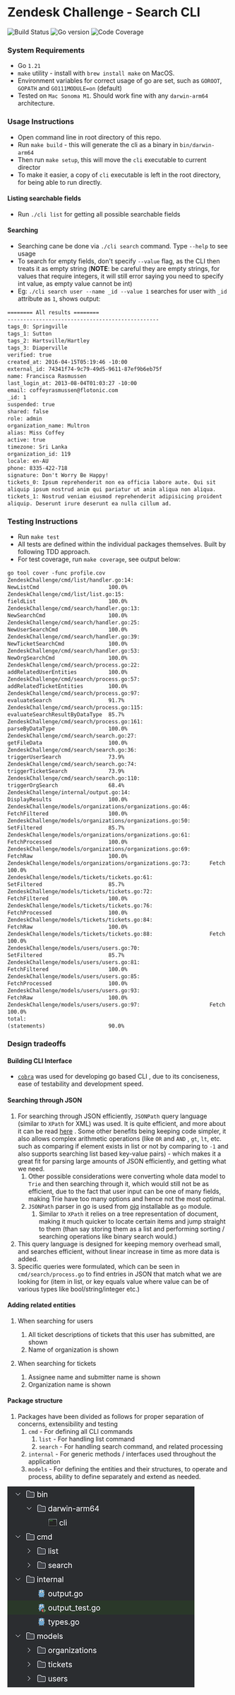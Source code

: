 # Zendesk Challenge - Search CLI

![Build Status](https://raw.githubusercontent.com/dwyl/repo-badges/main/svg/build-passing.svg)
![Go version](https://img.shields.io/badge/Go_version-1.21-blue)
![Code Coverage](https://img.shields.io/badge/Code_coverage-90_percent-b6d7a8)

### System Requirements
- Go `1.21`
- `make` utility - install with `brew install make` on MacOS.
- Environment variables for correct usage of go are set, such as `GOROOT`, `GOPATH` and `GO111MODULE=on` (default)
- Tested on `Mac Sonoma M1`. Should work fine with any `darwin-arm64` architecture.

### Usage Instructions
- Open command line in root directory of this repo.
- Run `make build` - this will generate the cli as a binary in `bin/darwin-arm64`
- Then run `make setup`, this will move the `cli` executable to current director
- To make it easier, a copy of `cli` executable is left in the root directory, for being able to run directly.

#### Listing searchable fields
- Run `./cli list` for getting all possible searchable fields

#### Searching
- Searching cane be done via `./cli search` command. Type `--help` to see usage
- To search for empty fields, don't specify `--value` flag, as the CLI then treats it as empty string (**NOTE**: be careful they are empty strings, for values that require integers, it will still error saying you need to specify int value, as empty value cannot be int)
- Eg: `./cli search user --name _id --value 1` searches for user with `_id` attribute as `1`, shows output:
```
======== All results ========
------------------------------------------------
tags_0: Springville
tags_1: Sutton
tags_2: Hartsville/Hartley
tags_3: Diaperville
verified: true
created_at: 2016-04-15T05:19:46 -10:00
external_id: 74341f74-9c79-49d5-9611-87ef9b6eb75f
name: Francisca Rasmussen
last_login_at: 2013-08-04T01:03:27 -10:00
email: coffeyrasmussen@flotonic.com
_id: 1
suspended: true
shared: false
role: admin
organization_name: Multron
alias: Miss Coffey
active: true
timezone: Sri Lanka
organization_id: 119
locale: en-AU
phone: 8335-422-718
signature: Don't Worry Be Happy!
tickets_0: Ipsum reprehenderit non ea officia labore aute. Qui sit aliquip ipsum nostrud anim qui pariatur ut anim aliqua non aliqua.
tickets_1: Nostrud veniam eiusmod reprehenderit adipisicing proident aliquip. Deserunt irure deserunt ea nulla cillum ad.
```
### Testing Instructions
- Run `make test`
- All tests are defined within the individual packages themselves. Built by following TDD approach.
- For test coverage, run `make coverage`, see output below:
```
go tool cover -func profile.cov               
ZendeskChallenge/cmd/list/handler.go:14:                        NewListCmd                      100.0%
ZendeskChallenge/cmd/list/list.go:15:                           fieldList                       100.0%
ZendeskChallenge/cmd/search/handler.go:13:                      NewSearchCmd                    100.0%
ZendeskChallenge/cmd/search/handler.go:25:                      NewUserSearchCmd                100.0%
ZendeskChallenge/cmd/search/handler.go:39:                      NewTicketSearchCmd              100.0%
ZendeskChallenge/cmd/search/handler.go:53:                      NewOrgSearchCmd                 100.0%
ZendeskChallenge/cmd/search/process.go:22:                      addRelatedUserEntities          100.0%
ZendeskChallenge/cmd/search/process.go:57:                      addRelatedTicketEntities        100.0%
ZendeskChallenge/cmd/search/process.go:97:                      evaluateSearch                  91.7%
ZendeskChallenge/cmd/search/process.go:115:                     evaluateSearchResultByDataType  85.7%
ZendeskChallenge/cmd/search/process.go:161:                     parseByDataType                 100.0%
ZendeskChallenge/cmd/search/search.go:27:                       getFileData                     100.0%
ZendeskChallenge/cmd/search/search.go:36:                       triggerUserSearch               73.9%
ZendeskChallenge/cmd/search/search.go:74:                       triggerTicketSearch             73.9%
ZendeskChallenge/cmd/search/search.go:110:                      triggerOrgSearch                68.4%
ZendeskChallenge/internal/output.go:14:                         DisplayResults                  100.0%
ZendeskChallenge/models/organizations/organizations.go:46:      FetchFiltered                   100.0%
ZendeskChallenge/models/organizations/organizations.go:50:      SetFiltered                     85.7%
ZendeskChallenge/models/organizations/organizations.go:61:      FetchProcessed                  100.0%
ZendeskChallenge/models/organizations/organizations.go:69:      FetchRaw                        100.0%
ZendeskChallenge/models/organizations/organizations.go:73:      Fetch                           100.0%
ZendeskChallenge/models/tickets/tickets.go:61:                  SetFiltered                     85.7%
ZendeskChallenge/models/tickets/tickets.go:72:                  FetchFiltered                   100.0%
ZendeskChallenge/models/tickets/tickets.go:76:                  FetchProcessed                  100.0%
ZendeskChallenge/models/tickets/tickets.go:84:                  FetchRaw                        100.0%
ZendeskChallenge/models/tickets/tickets.go:88:                  Fetch                           100.0%
ZendeskChallenge/models/users/users.go:70:                      SetFiltered                     85.7%
ZendeskChallenge/models/users/users.go:81:                      FetchFiltered                   100.0%
ZendeskChallenge/models/users/users.go:85:                      FetchProcessed                  100.0%
ZendeskChallenge/models/users/users.go:93:                      FetchRaw                        100.0%
ZendeskChallenge/models/users/users.go:97:                      Fetch                           100.0%
total:                                                          (statements)                    90.0%
```
### Design tradeoffs
#### Building CLI Interface
- [`cobra`](https://github.com/spf13/cobra) was used for developing go based CLI , due to its conciseness, ease of testability and development speed.

#### Searching through JSON
1. For searching through JSON efficiently, `JSONPath` query language (similar to `XPath` for XML) was used. It is quite efficient, and more about it can be read [here](https://goessner.net/articles/JsonPath/) . Some other benefits being keeping code simpler, it also allows complex arithmetic operations (like `OR` and `AND` , `gt`, `lt`, etc. such as comparing if element exists in list or not by comparing to `-1` and also supports searching list based key-value pairs) - which makes it a great fit for parsing large amounts of JSON efficiently, and getting what we need.
   1. Other possible considerations were converting whole data model to `Trie` and then searching through it, which would still not be as efficient, due to the fact that user input can be one of many fields, making Trie have too many options and hence not the most optimal.
   2. `JSONPath` parser in go is used from [ojq](https://github.com/ohler55/ojg) installable as `go` module.
      1. Similar to `XPath` it relies on a tree representation of document, making it much quicker to locate certain items and jump straight to them (than say storing them as a list and performing sorting / searching operations like binary search would.)
2. This query language is designed for keeping memory overhead small, and searches efficient, without linear increase in time as more data is added.
3. Specific queries were formulated, which can be seen in `cmd/search/process.go` to find entries in JSON that match what we are looking for (item in list, or key equals value where value can be of various types like bool/string/integer etc.)

#### Adding related entities
1. When searching for users
   1. All ticket descriptions of tickets that this user has submitted, are shown
   2. Name of organization is shown

2. When searching for tickets
   1. Assignee name and submitter name is shown
   2. Organization name is shown

#### Package structure
1. Packages have been divided as follows for proper separation of concerns, extensibility and testing
   1. `cmd` - For defining all CLI commands
      1. `list` - For handling list command
      2. `search` - For handling search command, and related processing
   2. `internal` - For generic methods / interfaces used throughout the application
   3. `models` - For defining the entities and their structures, to operate and process, ability to define separately and extend as needed.

![Package structure](assets/structure.png)

